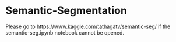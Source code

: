 # Semantic-Segmentation

Please go to https://www.kaggle.com/tathagatv/semantic-seg/ if the semantic-seg.ipynb notebook cannot be opened.
